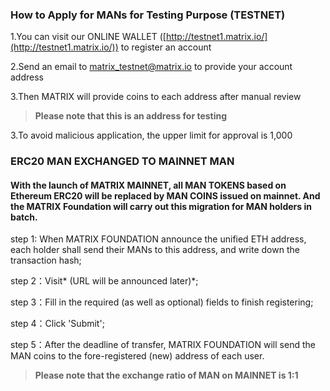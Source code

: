 ### How to Apply for MANs for Testing Purpose (TESTNET)


1.You can visit our ONLINE WALLET ([http://testnet1.matrix.io/](http://testnet1.matrix.io/)) to register an account

2.Send an email to [matrix_testnet@matrix.io](matrix_testnet@matrix.io) to provide your account address 

3.Then MATRIX will provide coins to each address after manual review

> **Please note that this is an address for testing**

3.To avoid malicious application, the upper limit for approval is 1,000




### ERC20 MAN EXCHANGED TO MAINNET MAN

#### With the launch of MATRIX MAINNET, all MAN TOKENS based on Ethereum ERC20 will be replaced by MAN COINS issued on mainnet. And the MATRIX Foundation will carry out this migration for MAN holders in batch.

step 1: When MATRIX FOUNDATION announce the unified ETH address, each holder shall send their MANs to this address, and write down the transaction hash;

step 2：Visit* (URL will be announced later)*;

step 3：Fill in the required (as well as optional) fields to finish registering;

step 4：Click 'Submit';

step 5：After the deadline of transfer, MATRIX FOUNDATION will send the MAN coins to the fore-registered (new) address of each user.


> **Please note that the exchange ratio of MAN on MAINNET is 1:1**

